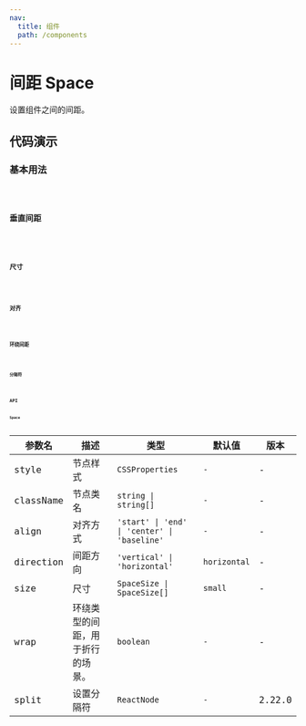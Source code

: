 ```yaml
---
nav:
  title: 组件
  path: /components
---
```

# 间距 Space

设置组件之间的间距。

## 代码演示

### 基本用法

<code src="./__demo__/basic.demo.tsx" />

### 垂直间距

<code src="./__demo__/vertical.demo.tsx" />

### 尺寸

<code src="./__demo__/size.demo.tsx" />

### 对齐

<code src="./__demo__/align.demo.tsx" />

### 环绕间距

<code src="./__demo__/wrap.demo.tsx" />

### 分隔符

<code src="./__demo__/split.demo.tsx" />

## API

### Space

|参数名|描述|类型|默认值|版本|
|---|---|---|---|---|
|style|节点样式|`CSSProperties`|`-`|-|
|className|节点类名|`string \| string[]`|`-`|-|
|align|对齐方式|`'start' \| 'end' \| 'center' \| 'baseline'`|`-`|-|
|direction|间距方向|`'vertical' \| 'horizontal'`|`horizontal`|-|
|size|尺寸|`SpaceSize \| SpaceSize[]`|`small`|-|
|wrap|环绕类型的间距，用于折行的场景。|`boolean`|`-`|-|
|split|设置分隔符|`ReactNode`|`-`|2.22.0|
